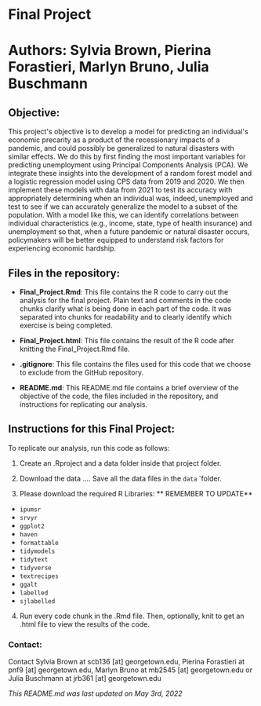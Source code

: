 # Final Project
# Authors: Sylvia Brown, Pierina Forastieri, Marlyn Bruno, Julia Buschmann
 
## Objective:
This project's objective is to develop a model for predicting an individual's economic precarity as a product of the recessionary impacts of a pandemic, and could possibly be generalized to natural disasters with similar effects.  We do this by first finding the most important variables for predicting unemployment using Principal Components Analysis (PCA). We integrate these insights into the development of a random forest model and a logistic regression model using CPS data from 2019 and 2020. We then implement these models with data from 2021 to test its accuracy with appropriately determining when an individual was, indeed, unemployed and test to see if we can accurately generalize the model to a subset of the population. With a model like this, we can identify correlations between individual characteristics (e.g., income, state, type of health insurance) and unemployment so that, when a future pandemic or natural disaster occurs, policymakers will be better equipped to understand risk factors for experiencing economic hardship.

## Files in the repository:
- **Final_Project.Rmd**: This file contains the R code to carry out the analysis for the final project. Plain text and comments in the code chunks clarify what is being done in each part of the code. It was separated into chunks for readability and to clearly identify which exercise is being completed.

- **Final_Project.html**: This file contains the result of the R code after knitting the Final_Project.Rmd file.

- **.gitignore**: This file contains the files used for this code that we choose to exclude from the GitHub repository.

- **README.md**: This README.md file contains a brief overview of the objective of the code, the files included in the repository, and instructions for replicating our analysis. 


## Instructions for this Final Project:
To replicate our analysis, run this code as follows:

1. Create an .Rproject and a data folder inside that project folder.

2. Download the data .... Save all the data files in the `data` `folder.

3. Please download the required R Libraries: ** REMEMBER TO UPDATE**
- `ipumsr`
- `srvyr`
- `ggplot2`
- `haven`
- `formattable`
- `tidymodels`
- `tidytext`
- `tidyverse`
- `textrecipes`
- `ggalt`
- `labelled`
- `sjlabelled`

4. Run every code chunk in the .Rmd file. Then, optionally, knit to get an .html file to view the results of the code.

### Contact:
Contact Sylvia Brown at scb136 [at] georgetown.edu, Pierina Forastieri at pnf9 [at] georgetown.edu, Marlyn Bruno at mb2545 [at] georgetown.edu or Julia Buschmann at jrb361 [at] georgetown.edu

*This README.md was last updated on May 3rd, 2022*
